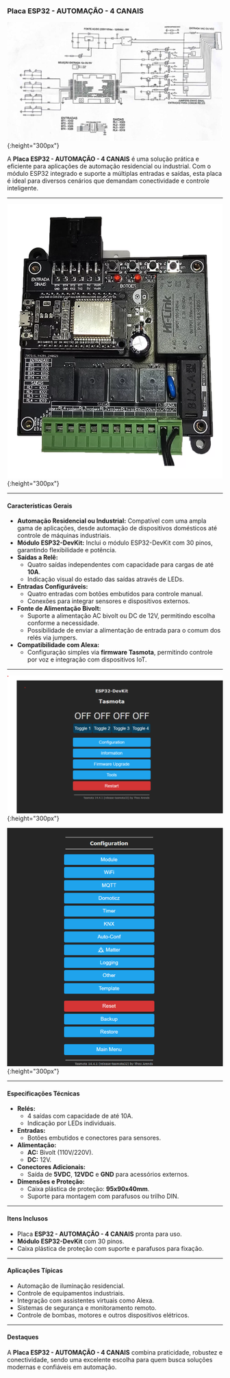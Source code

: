 ### Placa ESP32 - AUTOMAÇÃO - 4 CANAIS

![Placa ESP32 - Frente](./img/placa_ESP32.jpg){:height="300px"}

A **Placa ESP32 - AUTOMAÇÃO - 4 CANAIS** é uma solução prática e eficiente para aplicações de automação residencial ou industrial. Com o módulo ESP32 integrado e suporte a múltiplas entradas e saídas, esta placa é ideal para diversos cenários que demandam conectividade e controle inteligente.

---

![Placa ESP32 - 4 Canais](./img/placa_ESP32_4IO.jpg){:height="300px"}

---

#### **Características Gerais**
- **Automação Residencial ou Industrial:** Compatível com uma ampla gama de aplicações, desde automação de dispositivos domésticos até controle de máquinas industriais.
- **Módulo ESP32-DevKit:** Inclui o módulo ESP32-DevKit com 30 pinos, garantindo flexibilidade e potência.
- **Saídas a Relê:** 
  - Quatro saídas independentes com capacidade para cargas de até **10A**.
  - Indicação visual do estado das saídas através de LEDs.
- **Entradas Configuráveis:**
  - Quatro entradas com botões embutidos para controle manual.
  - Conexões para integrar sensores e dispositivos externos.
- **Fonte de Alimentação Bivolt:**
  - Suporte a alimentação AC bivolt ou DC de 12V, permitindo escolha conforme a necessidade.
  - Possibilidade de enviar a alimentação de entrada para o comum dos relés via jumpers.
- **Compatibilidade com Alexa:** 
  - Configuração simples via **firmware Tasmota**, permitindo controle por voz e integração com dispositivos IoT.

---

![Ilustração 1](./img/fig1.png){:height="300px"}

![Ilustração 2](./img/fig2.png){:height="300px"}

---

#### **Especificações Técnicas**
- **Relés:**
  - 4 saídas com capacidade de até 10A.
  - Indicação por LEDs individuais.
- **Entradas:**
  - Botões embutidos e conectores para sensores.
- **Alimentação:**
  - **AC:** Bivolt (110V/220V).
  - **DC:** 12V.
- **Conectores Adicionais:**
  - Saída de **5VDC**, **12VDC** e **GND** para acessórios externos.
- **Dimensões e Proteção:**
  - Caixa plástica de proteção: **95x90x40mm**.
  - Suporte para montagem com parafusos ou trilho DIN.

---

#### **Itens Inclusos**
- Placa **ESP32 - AUTOMAÇÃO - 4 CANAIS** pronta para uso.
- **Módulo ESP32-DevKit** com 30 pinos.
- Caixa plástica de proteção com suporte e parafusos para fixação.

---

#### **Aplicações Típicas**
- Automação de iluminação residencial.
- Controle de equipamentos industriais.
- Integração com assistentes virtuais como Alexa.
- Sistemas de segurança e monitoramento remoto.
- Controle de bombas, motores e outros dispositivos elétricos.

---

#### **Destaques**
A **Placa ESP32 - AUTOMAÇÃO - 4 CANAIS** combina praticidade, robustez e conectividade, sendo uma excelente escolha para quem busca soluções modernas e confiáveis em automação.
